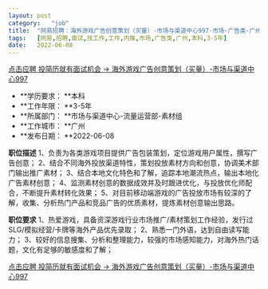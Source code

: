 ```yaml
---
layout:	post
category:	"job"
title:	"网易招聘：海外游戏广告创意策划（买量）-市场与渠道中心997-市场-广告类-广州本科3-5年"
tags:	[网易,招聘,面试,找工作,工作,内推,市场,广告类,广州,本科,3-5年]
date:	2022-06-08
---
```


[点击应聘 投简历就有面试机会 -> 海外游戏广告创意策划（买量）-市场与渠道中心997](http://mobile.bole.netease.com/bole/boleDetail?id=40099&employeeId=346f03c3cda5f04c&key=all)



- **学历要求： **本科
- **工作年限： **3-5年
- **所属部门： **市场与渠道中心-流量运营部-素材组
- **工作城市： **广州
- **发布日期： **2022-06-08



**职位描述**
1、负责为各类游戏项目提供广告包装策划，定位游戏用户属性，撰写广告创意；
2、结合不同海外投放渠道特性，策划投放素材方向和创意，协调美术部门输出推广素材；
3、结合本地文化特色和了解，追踪本地潮流热点，输出本地化广告素材创意；
4、监测素材创意的数据成效并及时跟进优化，与投放优化师配合，不断提升素材转化效果；
5、对目前移动端游戏的广告投放市场有较深的了解，收集、分析热门产品和竞品广告的优质素材，提炼素材创意输出思路。



**职位要求**
1、热爱游戏，具备资深游戏行业市场推广/素材策划工作经验，发行过SLG/模拟经营/卡牌等海外产品优先录取；
2、熟悉一门外语，达到自由读写能力；
3、较好的信息搜集、分析和整理能力，较强的市场感知能力，对海外热门话题，文化有足够的敏感度和了解；



[点击应聘 投简历就有面试机会 -> 海外游戏广告创意策划（买量）-市场与渠道中心997](http://mobile.bole.netease.com/bole/boleDetail?id=40099&employeeId=346f03c3cda5f04c&key=all)